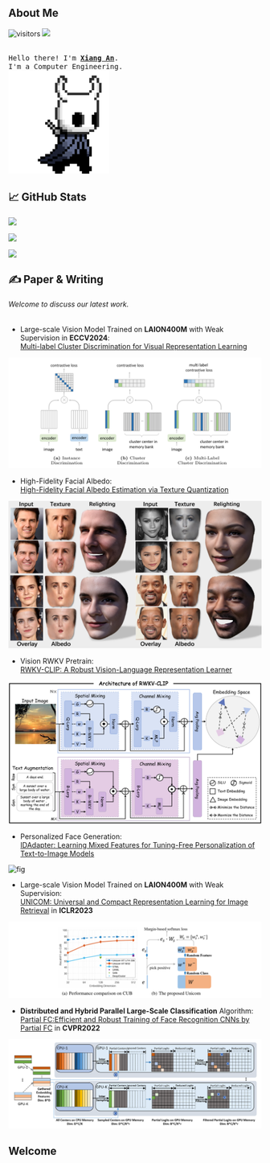 ## About Me
![visitors](https://visitor-badge.laobi.icu/badge?page_id=anxiangsir.anxiangsir)
[![](https://img.shields.io/github/followers/anxiangsir?color=27da6b&logo=Handshake)](https://github.com/anxiangsir?tab=followers)
<p align="left">
<br>
<samp>
Hello there! I'm <b><a rel="nofollow noopener noreferrer" target="_blank" href="https://scholar.google.com.hk/citations?user=1ckaPgwAAAAJ&hl=zh-CN">Xiang An</a></b>.
<br>I'm a Computer Engineering.<br>  
</samp>
<img src="https://raw.githubusercontent.com/TanZng/TanZng/master/assets/hollor_knight3.gif" width="200" alt=""/>
</p>

## &#x1f4c8; GitHub Stats

<p href="https://github.com/deepinsight/insightface">
  <img align="center" src="https://github-readme-stats.vercel.app/api/pin/?username=deepinsight&repo=insightface&title_color=ffffff&text_color=c9cacc&icon_color=2bbc8a&bg_color=1d1f21" />
</p>
<p href="https://github.com/anxiangsir/urban_seg">
  <img align="center" src="https://github-readme-stats.vercel.app/api/pin/?username=anxiangsir&repo=urban_seg&title_color=ffffff&text_color=c9cacc&icon_color=2bbc8a&bg_color=1d1f21" />
</p>  
<p href="https://github.com/deepglint/unicom">
  <img align="center" src="https://github-readme-stats.vercel.app/api/pin/?username=deepglint&repo=unicom&title_color=ffffff&text_color=c9cacc&icon_color=2bbc8a&bg_color=1d1f21" />
</p>  



## &#x270d; Paper & Writing

###### Welcome to discuss our latest work.

- Large-scale Vision Model Trained on **LAION400M** with Weak Supervision in **ECCV2024**:  
[Multi-label Cluster Discrimination for Visual Representation Learning]()

![fig](https://github.com/anxiangsir/insightface_arcface_log/blob/master/MLCD.png)


- High-Fidelity Facial Albedo:  
[High-Fidelity Facial Albedo Estimation via Texture Quantization](https://hifialbedo.github.io/)

![fig](https://github.com/anxiangsir/insightface_arcface_log/blob/master/hifi_albedo.jpg)

- Vision RWKV Pretrain:  
[RWKV-CLIP: A Robust Vision-Language Representation Learner](https://github.com/deepglint/RWKV-CLIP/tree/main)

![fig](https://github.com/deepglint/RWKV-CLIP/blob/main/figure/RWKV_architecture_00.png)

- Personalized Face Generation:  
[IDAdapter: Learning Mixed Features for Tuning-Free Personalization of Text-to-Image Models](https://arxiv.org/html/2403.13535v2)


![fig](https://github.com/anxiangsir/anxiangsir/assets/31175974/9e2a76ed-8f3e-44f0-8423-7b5618d2ab47)

- Large-scale Vision Model Trained on **LAION400M** with Weak Supervision:  
[UNICOM: Universal and Compact Representation Learning for Image Retrieval](https://arxiv.org/pdf/2304.05884) in **ICLR2023**

![fig](https://github.com/anxiangsir/insightface_arcface_log/blob/master/unicom.png)  


- **Distributed and Hybrid Parallel Large-Scale Classification** Algorithm:  
[Partial FC:Efficient and Robust Training of Face Recognition CNNs by Partial FC](https://openaccess.thecvf.com/content/CVPR2022/papers/An_Killing_Two_Birds_With_One_Stone_Efficient_and_Robust_Training_CVPR_2022_paper.pdf) in **CVPR2022**    

![fig](https://github.com/anxiangsir/insightface_arcface_log/blob/master/pfc.png)

<!--
![](http://profile-counter.glitch.me/anxiangsir/count.svg)
**anxiangsir/anxiangsir** is a ✨ _special_ ✨ repository because its `README.md` (this file) appears on your GitHub profile.

Here are some ideas to get you started:

- 🔭 I’m currently working on ...
- 🌱 I’m currently learning ...
- 👯 I’m looking to collaborate on ...
- 🤔 I’m looking for help with ...
- 💬 Ask me about ...
- 📫 How to reach me: ...
- 😄 Pronouns: ...
- ⚡ Fun fact: ...
-->

## Welcome

